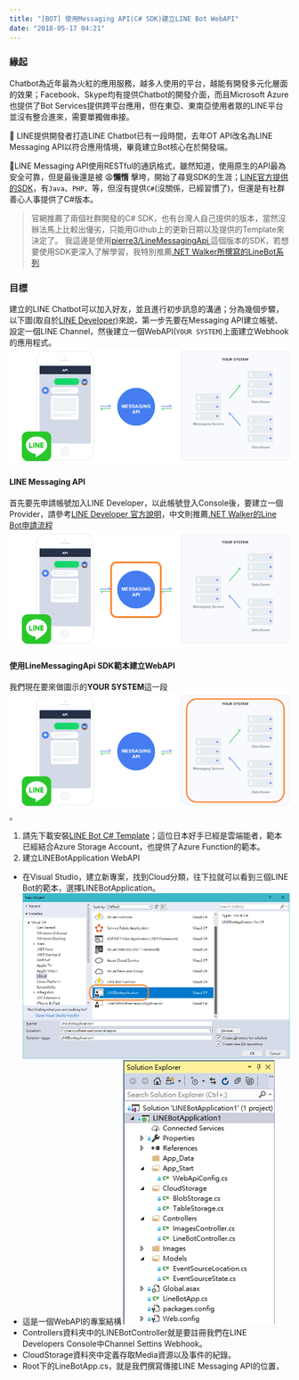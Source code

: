 ```yaml
---
title: "[BOT] 使用Messaging API(C# SDK)建立LINE Bot WebAPI"
date: "2018-05-17 04:21"
---
```


### 緣起
Chatbot為近年最為火紅的應用服務，越多人使用的平台，越能有開發多元化層面的效果；Facebook、Skype均有提供Chatbot的開發介面，而且Microsoft Azure也提供了Bot Services提供跨平台應用，但在東亞、東南亞使用者眾的LINE平台並沒有整合進來，需要單獨做串接。

:beginner: LINE提供開發者打造LINE Chatbot已有一段時間，去年OT API改名為LINE Messaging API以符合應用情境，畢竟建立Bot核心在於開發端。

🚀LINE Messaging API使用RESTful的通訊格式，雖然知道，使用原生的API最為安全可靠，但是最後還是被 😩**懶惰** 擊垮，開始了尋覓SDK的生涯；[LINE官方提供的SDK](https://developers.line.me/en/docs/messaging-api/line-bot-sdk/)，有```Java```、```PHP```、等，但沒有提供```C#```(沒關係，已經習慣了)，但還是有社群善心人事提供了C#版本。

> 官網推薦了兩個社群開發的C# SDK，也有台灣人自己提供的版本，當然沒辦法馬上比較出優劣，只能用Github上的更新日期以及提供的Template來決定了。
> 我這邊是使用[pierre3/LineMessagingApi ](https://github.com/pierre3/LineMessagingApi)這個版本的SDK，若想要使用SDK更深入了解學習，我特別推薦[.NET Walker所撰寫的LineBot系列](http://studyhost.blogspot.tw/2016/05/linebot-1-clinebot.html)

### 目標
建立的LINE Chatbot可以加入好友，並且進行初步訊息的溝通；分為幾個步驟，以下圖(取自於[LINE Developer](https://developers.line.me/en/docs/messaging-api/overview/))來說，第一步先要在Messaging API建立帳號、設定一個LINE Channel，然後建立一個WebAPI(```YOUR SYSTEM```)上面建立Webhook的應用程式。
![bot-create-line-bot-using-messageing-api-01](/images/2018/05/bot-create-line-bot-using-messageing-api-01.png)

#### LINE Messaging API
首先要先申請帳號加入LINE Developer，以此帳號登入Console後，要建立一個Provider，請參考[LINE Developer 官方說明](https://developers.line.me/en/docs/messaging-api/overview/)，中文則推薦[.NET Walker的Line Bot申請流程](http://studyhost.blogspot.tw/2016/05/linebot-1-clinebot.html)
![bot-create-line-bot-using-messageing-api-02](/images/2018/05/bot-create-line-bot-using-messageing-api-02.png)

#### 使用LineMessagingApi SDK範本建立WebAPI
我們現在要來做圖示的**YOUR SYSTEM**這一段
![bot-create-line-bot-using-messageing-api-03](/images/2018/05/bot-create-line-bot-using-messageing-api-03.png)。
1. 請先下載安裝[LINE Bot C# Template](https://marketplace.visualstudio.com/items?itemName=pierre3.LINEBotCSharpTemplate)；這位日本好手已經是雲端能者，範本已經結合Azure Storage Account，也提供了Azure Function的範本。
2. 建立LINEBotApplication WebAPI  
  - 在Visual Studio，建立新專案，找到Cloud分類，往下拉就可以看到三個LINE Bot的範本，選擇LINEBotApplication。![bot-create-line-bot-using-messageing-api-04](/images/2018/05/bot-create-line-bot-using-messageing-api-04.png)
  - 這是一個WebAPI的專案結構 ![bot-create-line-bot-using-messageing-api-05](/images/2018/05/bot-create-line-bot-using-messageing-api-05.png)
  - Controllers資料夾中的LINEBotController就是要註冊我們在LINE Developers Console中Channel Settins Webhook。
  - CloudStorage資料夾中定義存取Media資源以及事件的紀錄。
  - Root下的LineBotApp.cs，就是我們撰寫傳接LINE Messaging API的位置，
